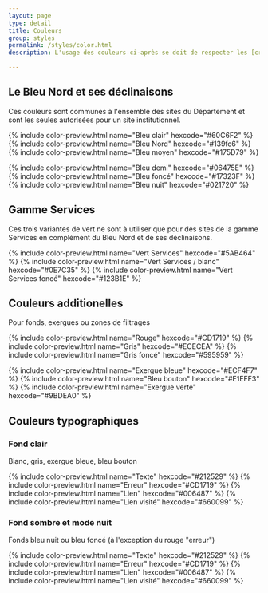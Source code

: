 ```yaml
---
layout: page
type: detail
title: Couleurs
group: styles
permalink: /styles/color.html
description: L'usage des couleurs ci-après se doit de respecter les [critères 3.3 du RGAA 4](https://www.numerique.gouv.fr/publications/rgaa-accessibilite/methode-rgaa/criteres/#topic3) et que la [Bonne pratique Opquast 177](https://checklists.opquast.com/fr/assurance-qualite-web/les-contenus-sont-presentes-avec-un-contraste-suffisant-par-rapport-a-leur-arriere-plan) qui font état du **niveau de contraste attendu** des couleurs d’avant plan et d’arrière plan des textes et pictogrammes porteurs d’information. Pour être sûr de respecter cette conformité, consultez la page "associations des couleurs".

---
```


## Le Bleu Nord et ses déclinaisons

Ces couleurs sont communes à l'ensemble des sites du Département et sont les seules autorisées pour un site institutionnel.

<div class="color-container">

{% include color-preview.html name="Bleu clair" hexcode="#60C6F2" %}
{% include color-preview.html name="Bleu Nord" hexcode="#139fc6" %}
{% include color-preview.html name="Bleu moyen" hexcode="#175D79" %}
  
  
{% include color-preview.html name="Bleu demi" hexcode="#06475E" %}
{% include color-preview.html name="Bleu foncé" hexcode="#17323F" %}
{% include color-preview.html name="Bleu nuit" hexcode="#021720" %}

</div>

## Gamme Services

Ces trois variantes de vert ne sont à utiliser que pour des sites de la gamme Services en complément du Bleu Nord et de ses déclinaisons.

<div class="color-container">

{% include color-preview.html name="Vert Services" hexcode="#5AB464" %}
{% include color-preview.html name="Vert Services / blanc" hexcode="#0E7C35" %}
{% include color-preview.html name="Vert Services foncé" hexcode="#123B1E" %}

</div>

## Couleurs additionelles

Pour fonds, exergues ou zones de filtrages

<div class="color-container">

{% include color-preview.html name="Rouge" hexcode="#CD1719" %}
{% include color-preview.html name="Gris" hexcode="#ECECEA" %}
{% include color-preview.html name="Gris foncé" hexcode="#595959" %}
  
{% include color-preview.html name="Exergue bleue" hexcode="#ECF4F7" %}
{% include color-preview.html name="Bleu bouton" hexcode="#E1EFF3" %}
{% include color-preview.html name="Exergue verte" hexcode="#9BDEA0" %}

</div>

## Couleurs typographiques

### Fond clair

Blanc, gris, exergue bleue, bleu bouton

<div class="color-container">

{% include color-preview.html name="Texte" hexcode="#212529" %}
{% include color-preview.html name="Erreur" hexcode="#CD1719" %}
{% include color-preview.html name="Lien" hexcode="#006487" %}
{% include color-preview.html name="Lien visité" hexcode="#660099" %}
  
</div>

### Fond sombre et mode nuit

Fonds bleu nuit ou bleu foncé (à l'exception du rouge "erreur")

<div class="color-container">

{% include color-preview.html name="Texte" hexcode="#212529" %}
{% include color-preview.html name="Erreur" hexcode="#CD1719" %}
{% include color-preview.html name="Lien" hexcode="#006487" %}
{% include color-preview.html name="Lien visité" hexcode="#660099" %}
  
</div>
